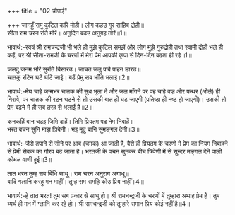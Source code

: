 +++
title = "02 चौपाई"

+++
जानहुँ रामु कुटिल करि मोही। लोग कहउ गुर साहिब द्रोही॥  
सीता राम चरन रति मोरें। अनुदिन बढउ अनुग्रह तोरें॥1॥  

भावार्थ:-स्वयं श्री रामचन्द्रजी भी भले ही मुझे कुटिल समझें और लोग मुझे गुरुद्रोही तथा स्वामी द्रोही भले ही कहें, पर श्री सीता-रामजी के चरणों में मेरा प्रेम आपकी कृपा से दिन-दिन बढता ही रहे॥1॥  

जलदु जनम भरि सुरति बिसारउ। जाचत जलु पबि पाहन डारउ॥  
चातकु रटिन घटें घटि जाई। बढें प्रेमु सब भाँति भलाई॥2॥  

भावार्थ:-मेघ चाहे जन्मभर चातक की सुध भुला दे और जल माँगने पर वह चाहे वज्र और पत्थर (ओले) ही गिरावे, पर चातक की रटन घटने से तो उसकी बात ही घट जाएगी (प्रतिष्ठा ही नष्ट हो जाएगी)। उसकी तो प्रेम बढने में ही सब तरह से भलाई है॥2॥  

कनकहिं बान चढइ जिमि दाहें। तिमि प्रियतम पद नेम निबाहें॥  
भरत बचन सुनि माझ त्रिबेनी। भइ मृदु बानि सुमङ्गल देनी॥3॥  

भावार्थ:-जैसे तपाने से सोने पर आब (चमक) आ जाती है, वैसे ही प्रियतम के चरणों में प्रेम का नियम निबाहने से प्रेमी सेवक का गौरव बढ जाता है। भरतजी के वचन सुनकर बीच त्रिवेणी में से सुन्दर मङ्गल देने वाली कोमल वाणी हुई॥3॥  

तात भरत तुम्ह सब बिधि साधू। राम चरन अनुराग अगाधू॥  
बादि गलानि करहु मन माहीं। तुम्ह सम रामहि कोउ प्रिय नाहीं॥4॥  

भावार्थ:-हे तात भरत! तुम सब प्रकार से साधु हो। श्री रामचन्द्रजी के चरणों में तुम्हारा अथाह प्रेम है। तुम व्यर्थ ही मन में ग्लानि कर रहे हो। श्री रामचन्द्रजी को तुम्हारे समान प्रिय कोई नहीं है॥4॥  
